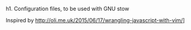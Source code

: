 h1. Configuration files, to be used with GNU stow

Inspired by http://oli.me.uk/2015/06/17/wrangling-javascript-with-vim/]
